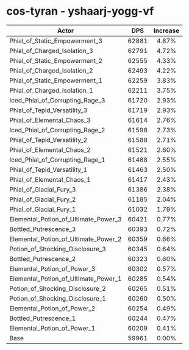 # cos-tyran - yshaarj-yogg-vf
| Actor | DPS | Increase |
|---|:---:|:---:|
|Phial_of_Static_Empowerment_3|62881|4.87%|
|Phial_of_Charged_Isolation_3|62791|4.72%|
|Phial_of_Static_Empowerment_2|62555|4.33%|
|Phial_of_Charged_Isolation_2|62493|4.22%|
|Phial_of_Static_Empowerment_1|62259|3.83%|
|Phial_of_Charged_Isolation_1|62211|3.75%|
|Iced_Phial_of_Corrupting_Rage_3|61720|2.93%|
|Phial_of_Tepid_Versatility_3|61719|2.93%|
|Phial_of_Elemental_Chaos_3|61614|2.76%|
|Iced_Phial_of_Corrupting_Rage_2|61598|2.73%|
|Phial_of_Tepid_Versatility_2|61588|2.71%|
|Phial_of_Elemental_Chaos_2|61521|2.60%|
|Iced_Phial_of_Corrupting_Rage_1|61488|2.55%|
|Phial_of_Tepid_Versatility_1|61463|2.50%|
|Phial_of_Elemental_Chaos_1|61417|2.43%|
|Phial_of_Glacial_Fury_3|61386|2.38%|
|Phial_of_Glacial_Fury_2|61185|2.04%|
|Phial_of_Glacial_Fury_1|61032|1.79%|
|Elemental_Potion_of_Ultimate_Power_3|60421|0.77%|
|Bottled_Putrescence_3|60393|0.72%|
|Elemental_Potion_of_Ultimate_Power_2|60359|0.66%|
|Potion_of_Shocking_Disclosure_3|60345|0.64%|
|Bottled_Putrescence_2|60323|0.60%|
|Elemental_Potion_of_Power_3|60302|0.57%|
|Elemental_Potion_of_Ultimate_Power_1|60285|0.54%|
|Potion_of_Shocking_Disclosure_2|60265|0.51%|
|Potion_of_Shocking_Disclosure_1|60260|0.50%|
|Elemental_Potion_of_Power_2|60254|0.49%|
|Bottled_Putrescence_1|60244|0.47%|
|Elemental_Potion_of_Power_1|60209|0.41%|
|Base|59961|0.00%|
